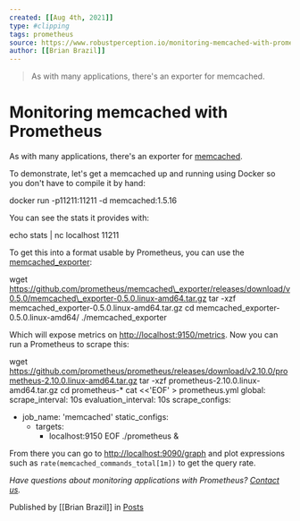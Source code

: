 ```yaml
---
created: [[Aug 4th, 2021]]
type: #clipping
tags: prometheus 
source: https://www.robustperception.io/monitoring-memcached-with-prometheus
author: [[Brian Brazil]] 
---
```

> As with many applications, there's an exporter for memcached.

# Monitoring memcached with Prometheus


As with many applications, there's an exporter for [memcached](https://memcached.org/).

To demonstrate, let's get a memcached up and running using Docker so you don't have to compile it by hand:

docker run -p11211:11211 -d memcached:1.5.16

You can see the stats it provides with:

echo stats | nc localhost 11211

To get this into a format usable by Prometheus, you can use the [memcached\_exporter](https://github.com/prometheus/memcached_exporter):

wget https://github.com/prometheus/memcached\_exporter/releases/download/v0.5.0/memcached\_exporter-0.5.0.linux-amd64.tar.gz
tar -xzf memcached\_exporter-0.5.0.linux-amd64.tar.gz
cd memcached\_exporter-0.5.0.linux-amd64/
./memcached\_exporter

Which will expose metrics on [http://localhost:9150/metrics](http://localhost:9150/metrics). Now you can run a Prometheus to scrape this:

wget https://github.com/prometheus/prometheus/releases/download/v2.10.0/prometheus-2.10.0.linux-amd64.tar.gz
tar -xzf prometheus-2.10.0.linux-amd64.tar.gz
cd prometheus-\*
cat <<'EOF' > prometheus.yml
global:
 scrape\_interval: 10s
 evaluation\_interval: 10s
scrape\_configs:
 - job\_name: 'memcached'
   static\_configs:
    - targets:
      - localhost:9150
EOF
./prometheus &

From there you can go to [http://localhost:9090/graph](http://localhost:9090/graph) and plot expressions such as `rate(memcached_commands_total[1m])` to get the query rate.

_Have questions about monitoring applications with Prometheus? [Contact us](mailto:prometheus@robustperception.io)._

Published by [[Brian Brazil]] in [Posts](https://www.robustperception.io/category/posts)
